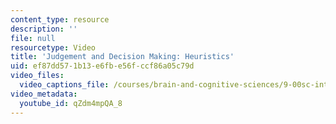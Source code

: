 ```yaml
---
content_type: resource
description: ''
file: null
resourcetype: Video
title: 'Judgement and Decision Making: Heuristics'
uid: ef87dd57-1b13-e6fb-e56f-ccf86a05c79d
video_files:
  video_captions_file: /courses/brain-and-cognitive-sciences/9-00sc-introduction-to-psychology-fall-2011/thinking/judgement-and-decision-making-heuristics/qZdm4mpQA_8.vtt
video_metadata:
  youtube_id: qZdm4mpQA_8
---
```

